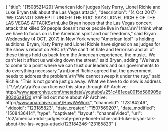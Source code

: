 {
    "title": "[1508521429] 'American Idol' judges Katy Perry, Lionel Richie and Luke Bryan talk about the Las Vegas attack",
    "description": "(4 Oct 2017) 'WE CANNOT SWEEP IT UNDER THE RUG' SAYS LIONEL RICHIE OF THE LAS VEGAS ATTACKS\r\nLuke Bryan hopes that the Las Vegas concert attack that killed 59 people doesn't make people live in fear.\r\n\"I think what we have to focus on is the American spirit and our freedoms,\" said Bryan Wednesday (4 OCT. 2017) in New York where \"American Idol\" is holding auditions. Bryan, Katy Perry and Lionel Richie have signed on as judges for the show's reboot on ABC.\r\n\"We can't let hate and terrorism and all of these things hold us back from the American experience, the music...We can't let it affect us walking down the street,\" said Bryan, adding  \"We have to come to a point where we can trust our leaders and our governments to do everything necessary.\"\r\nLionel Richie agreed that the government needs to address the problem.\r\n\"We cannot sweep it under the rug,\" said Richie. \"This is not gonna just go away. What we have to do now is address it.\"\r\n\r\n\r\nYou can license this story through AP Archive: http:\/\/www.aparchive.com\/metadata\/youtube\/251c481eca0015d586905e803d6a913d \r\nFind out more about AP Archive: http:\/\/www.aparchive.com\/HowWeWork",
    "channelid": "123184246",
    "videoid": "123185823",
    "date_created": "1507569207",
    "date_modified": "1508436414",
    "type": "captivate",
    "layout": "channelVideo",
    "url": "\/c2\/american-idol-judges-katy-perry-lionel-richie-and-luke-bryan-talk-about-the-las-vegas-attack\/123184246-123185823"
}